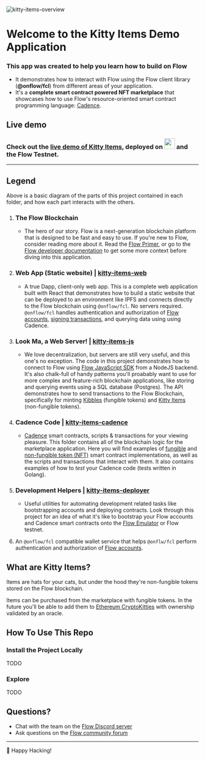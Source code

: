 ![kitty-items-overview](https://user-images.githubusercontent.com/901466/106943245-0eac2b00-66da-11eb-960e-a1db5b1d028d.png)<!-- .element width="100%" -->

# Welcome to the Kitty Items Demo Application

### This app was created to help you learn how to build on Flow 

- It demonstrates how to interact with Flow using the Flow client library (**@onflow/fcl**) from different areas of your application.
- It's a **complete smart contract powered NFT marketplace** that showcases how to use Flow's resource-oriented smart contract programming language: [Cadence](https://docs.onflow.org/cadence).


## Live demo

### Check out the [live demo of Kitty Items](https://kitty-items.on.fleek.co/#/), deployed on <a href="https://docs.ipfs.io/concepts/case-study-fleek/"><img height="28px" src="https://docs.ipfs.io/assets/img/logo-fleek.5aed66a3.png" /></a> and the Flow Testnet.
---

## Legend 
Above is a basic diagram of the parts of this project contained in each folder, and how each part interacts with the others.

1) ### The Flow Blockchain
    - The hero of our story. Flow is a next-generation blockchain platform that is designed to be fast and easy to use. If you're new to Flow, consider reading more about it. Read the [Flow Primer](https://www.onflow.org/primer), or go to the [Flow developer documentation](https://docs.onflow.org/) to get some more context before diving into this application.

2) ### Web App (Static website) | [kitty-items-web](https://github.com/onflow/kitty-items/tree/mackenzie/updates-readme/kitty-items-web)
    - A true Dapp, client-only web app. This is a complete web application built with React that demonstrates how to build a static website that can be deployed to an environment like IPFS and connects directly to the Flow blockchain using `@onflow/fcl`. No servers required. `@onflow/fcl` handles authentication and authorization of [Flow accounts](https://docs.onflow.org/concepts/accounts-and-keys/), [signing transactions](https://docs.onflow.org/concepts/transaction-signing/), and querying data using using Cadence.

3) ### Look Ma, a Web Server! | [kitty-items-js](https://github.com/onflow/kitty-items/tree/mackenzie/updates-readme/kitty-items-js)
    - We love decentralization, but servers are still very useful, and this one's no exception. The code in this project demonstrates how to connect to Flow using [Flow JavaScript SDK](https://github.com/onflow/flow-js-sdk) from a NodeJS backend. It's also chalk-full of handy patterns you'll proabably want to use for more complex and feature-rich blockchain applications, like storing and querying events using a SQL database (Postgres). The API demonstrates how to send transactions to the Flow Blockchain, specifically for minting [Kibbles](https://github.com/onflow/kitty-items/blob/mackenzie/updates-readme/kitty-items-cadence/cadence/kibble/contracts/Kibble.cdc) (fungible tokens) and [Kitty Items](https://github.com/onflow/kitty-items/blob/mackenzie/updates-readme/kitty-items-cadence/cadence/kittyItems/contracts/KittyItems.cdc) (non-fungible tokens).

4) ### Cadence Code | [kitty-items-cadence](https://github.com/onflow/kitty-items/tree/mackenzie/updates-readme/kitty-items-cadence)
    - [Cadence](https://docs.onflow.org/cadence) smart contracts, scripts & transactions for your viewing pleasure. This folder contains all of the blockchain logic for the marketplace application. Here you will find examples of [fungible](https://github.com/onflow/flow-ft) and [non-fungible token (NFT)](https://github.com/onflow/flow-nft) smart contract implementations, as well as the scripts and transactions that interact with them. It also contains examples of how to *test* your Cadence code (tests written in Golang).

5) ### Development Helpers | [kitty-items-deployer](https://github.com/onflow/kitty-items/tree/mackenzie/updates-readme/kitty-items-deployer)
    - Useful utilities for automating development related tasks like bootstrapping accounts and deploying contracts. Look through this project for an idea of what it's like to bootstrap your Flow accounts and Cadence smart contracts onto the [Flow Emulator](https://github.com/onflow/flow-emulator) or Flow testnet.

6) An `@onflow/fcl` compatible wallet service that helps `@onflw/fcl` perform authentication and authorization of [Flow accounts](https://docs.onflow.org/concepts/accounts-and-keys/).


## What are Kitty Items?

Items are hats for your cats, but under the hood they're non-fungible tokens stored on the Flow blockchain.

Items can be purchased from the marketplace with fungible tokens.
In the future you'll be able to add them to [Ethereum CryptoKitties](https://www.cryptokitties.co/) with ownership validated by an oracle.


## How To Use This Repo

### Install the Project Locally

TODO

### Explore

TODO

## Questions?

- Chat with the team on the [Flow Discord server](https://discord.gg/xUdZxs82Rz)
- Ask questions on the [Flow community forum](https://forum.onflow.org/t/kitty-items-marketplace-demo-dapp/759/5)

---
🚀  Happy Hacking!  

